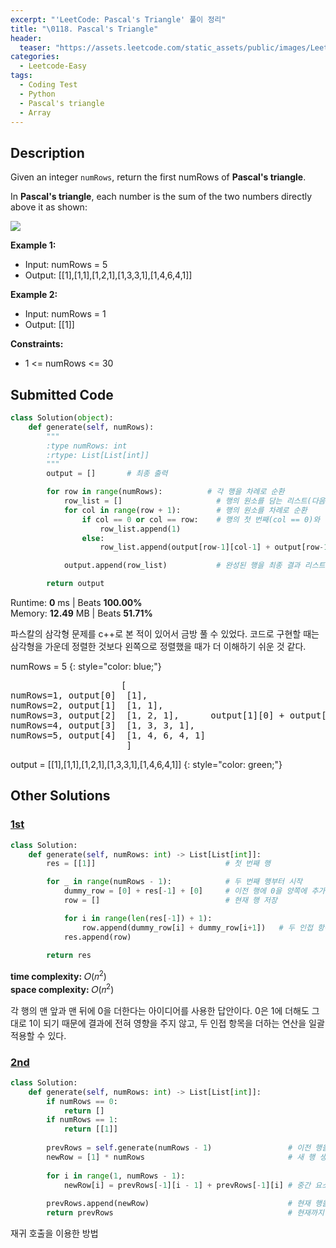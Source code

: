 ```yaml
---
excerpt: "'LeetCode: Pascal's Triangle' 풀이 정리"
title: "\0118. Pascal's Triangle"
header:
  teaser: "https://assets.leetcode.com/static_assets/public/images/LeetCode_Sharing.png"
categories:
  - Leetcode-Easy
tags:
  - Coding Test
  - Python
  - Pascal's triangle
  - Array
---
```


## <i class="fa-solid fa-file-lines"></i> Description

Given an integer `numRows`, return the first numRows of **Pascal's triangle**.

In **Pascal's triangle**, each number is the sum of the two numbers directly above it as shown:

![](https://upload.wikimedia.org/wikipedia/commons/0/0d/PascalTriangleAnimated2.gif)

**Example 1:**

- Input: numRows = 5
- Output: [[1],[1,1],[1,2,1],[1,3,3,1],[1,4,6,4,1]]

**Example 2:**

- Input: numRows = 1
- Output: [[1]]

**Constraints:**

- 1 <= numRows <= 30

## <i class="fa-solid fa-cloud-arrow-up"></i> Submitted Code

```python
class Solution(object):
    def generate(self, numRows):
        """
        :type numRows: int
        :rtype: List[List[int]]
        """
        output = []       # 최종 출력

        for row in range(numRows):          # 각 행을 차례로 순환
            row_list = []                     # 행의 원소를 담는 리스트(다음 행을 만들기 전에 항상 초기화)
            for col in range(row + 1):        # 행의 원소를 차례로 순환
                if col == 0 or col == row:    # 행의 첫 번째(col == 0)와 마지막(col == row)은 1
                    row_list.append(1)        
                else:
                    row_list.append(output[row-1][col-1] + output[row-1][col])  # 바로 위 행의 두 항목 합

            output.append(row_list)           # 완성된 행을 최종 결과 리스트에 추가

        return output
```
<i class="fa-solid fa-clock"></i> Runtime: **0** ms \| Beats **100.00%**    
<i class="fa-solid fa-memory"></i> Memory: **12.49** MB \| Beats **51.71%**

파스칼의 삼각형 문제를 c++로 본 적이 있어서 금방 풀 수 있었다. 코드로 구현할 때는 삼각형을 가운데 정렬한 것보다 왼쪽으로 정렬했을 때가 더 이해하기 쉬운 것 같다.

numRows = 5
{: style="color: blue;"}

<pre>
                     [
numRows=1, output[0]  [1],
numRows=2, output[1]  [1, 1],
numRows=3, output[2]  [1, 2, 1],      output[1][0] + output[1][1] = 1+1 = 2
numRows=4, output[3]  [1, 3, 3, 1],
numRows=5, output[4]  [1, 4, 6, 4, 1]
                      ]
</pre>

output = [[1],[1,1],[1,2,1],[1,3,3,1],[1,4,6,4,1]]
{: style="color: green;"}

## <i class="fa-solid fa-flask"></i> Other Solutions

### <a href="https://leetcode.com/problems/pascals-triangle/solutions/6209724/video-adding-0-at-the-both-sides-python-javascript-java-c/" target="_blank">1st</a>

```python
class Solution:
    def generate(self, numRows: int) -> List[List[int]]:
        res = [[1]]                             # 첫 번째 행

        for _ in range(numRows - 1):            # 두 번째 행부터 시작
            dummy_row = [0] + res[-1] + [0]     # 이전 행에 0을 양쪽에 추가한 새로운 더미 행 생성
            row = []                            # 현재 행 저장

            for i in range(len(res[-1]) + 1):
                row.append(dummy_row[i] + dummy_row[i+1])   # 두 인접 항목을 더해서 새로운 항목 생성
            res.append(row)
        
        return res
```
<i class="fa-solid fa-clock"></i> **time complexity:** 𝑂(𝑛<sup>2</sup>)      
<i class="fa-solid fa-memory"></i> **space complexity:** 𝑂(𝑛<sup>2</sup>)  

각 행의 맨 앞과 맨 뒤에 0을 더한다는 아이디어를 사용한 답안이다. 0은 1에 더해도 그대로 1이 되기 때문에 결과에 전혀 영향을 주지 않고, 두 인접 항목을 더하는 연산을 일괄 적용할 수 있다.


### <a href="https://leetcode.com/problems/pascals-triangle/solutions/4016203/three-approachesbeginner-friendlyfull-ex-c39l/" target="_blank">2nd</a>

```python
class Solution:
    def generate(self, numRows: int) -> List[List[int]]:
        if numRows == 0:
            return []
        if numRows == 1:
            return [[1]]
        
        prevRows = self.generate(numRows - 1)                 # 이전 행을 재귀호출
        newRow = [1] * numRows                                # 새 행 생성
        
        for i in range(1, numRows - 1):
            newRow[i] = prevRows[-1][i - 1] + prevRows[-1][i] # 중간 요소들 계산
        
        prevRows.append(newRow)                               # 현재 행을 추가
        return prevRows                                       # 현재까지 완성된 전체 목록 반환
```
재귀 호출을 이용한 방법